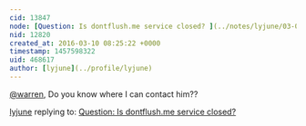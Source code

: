 ```yaml
---
cid: 13847
node: [Question: Is dontflush.me service closed? ](../notes/lyjune/03-09-2016/question-is-dontflush-me-service-closed)
nid: 12820
created_at: 2016-03-10 08:25:22 +0000
timestamp: 1457598322
uid: 468617
author: [lyjune](../profile/lyjune)
---
```


[@warren](/profile/warren),  Do you know where I can contact him?? 

[lyjune](../profile/lyjune) replying to: [Question: Is dontflush.me service closed? ](../notes/lyjune/03-09-2016/question-is-dontflush-me-service-closed)


